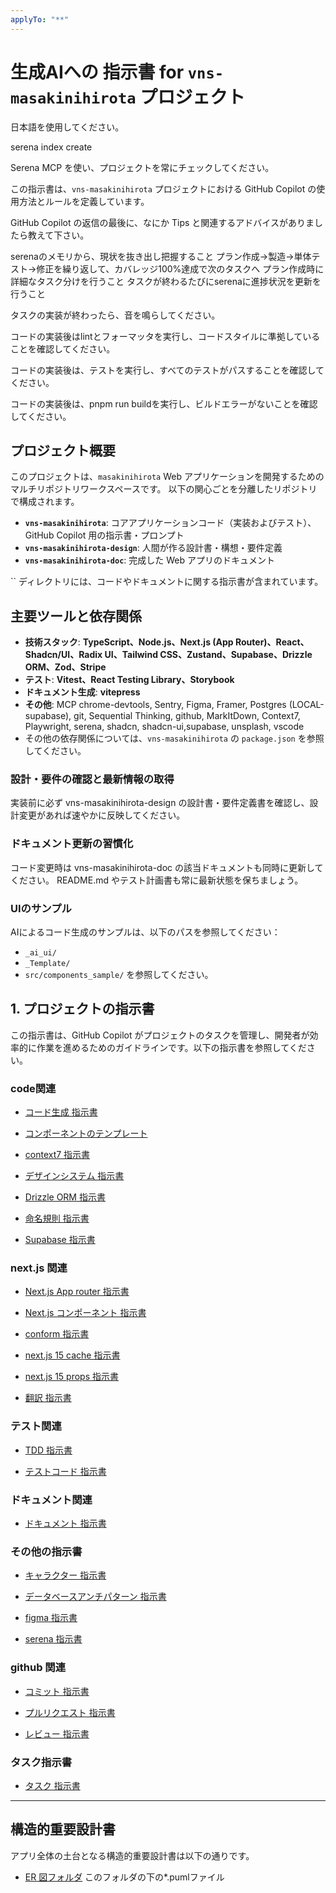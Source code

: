 ```yaml
---
applyTo: "**"
---
```


# 生成AIへの 指示書 for `vns-masakinihirota` プロジェクト

日本語を使用してください。

serena index create

Serena MCP を使い、プロジェクトを常にチェックしてください。

この指示書は、`vns-masakinihirota` プロジェクトにおける GitHub Copilot の使用方法とルールを定義しています。

GitHub Copilot の返信の最後に、なにか Tips と関連するアドバイスがありましたら教えて下さい。

serenaのメモリから、現状を抜き出し把握すること
プラン作成→製造→単体テスト→修正を繰り返して、カバレッジ100%達成で次のタスクへ
プラン作成時に詳細なタスク分けを行うこと
タスクが終わるたびにserenaに進捗状況を更新を行うこと

タスクの実装が終わったら、音を鳴らしてください。

コードの実装後はlintとフォーマッタを実行し、コードスタイルに準拠していることを確認してください。

コードの実装後は、テストを実行し、すべてのテストがパスすることを確認してください。

コードの実装後は、pnpm run buildを実行し、ビルドエラーがないことを確認してください。

## プロジェクト概要

このプロジェクトは、`masakinihirota` Web アプリケーションを開発するためのマルチリポジトリワークスペースです。
以下の関心ごとを分離したリポジトリで構成されます。

- **`vns-masakinihirota`**: コアアプリケーションコード（実装およびテスト）、GitHub Copilot 用の指示書・プロンプト
- **`vns-masakinihirota-design`**: 人間が作る設計書・構想・要件定義
- **`vns-masakinihirota-doc`**: 完成した Web アプリのドキュメント

`` ディレクトリには、コードやドキュメントに関する指示書が含まれています。

## 主要ツールと依存関係

- **技術スタック**: **TypeScript、Node.js、Next.js (App Router)、React、Shadcn/UI、Radix UI、Tailwind CSS、Zustand、Supabase、Drizzle ORM、Zod、Stripe**
- **テスト**: **Vitest、React Testing Library、Storybook**
- **ドキュメント生成**: **vitepress**
- **その他**: MCP chrome-devtools, Sentry, Figma, Framer, Postgres (LOCAL-supabase), git, Sequential Thinking, github, MarkItDown, Context7, Playwright, serena, shadcn, shadcn-ui,supabase, unsplash, vscode
- その他の依存関係については、`vns-masakinihirota` の `package.json` を参照してください。

### 設計・要件の確認と最新情報の取得

実装前に必ず vns-masakinihirota-design の設計書・要件定義書を確認し、設計変更があれば速やかに反映してください。

### ドキュメント更新の習慣化

コード変更時は vns-masakinihirota-doc の該当ドキュメントも同時に更新してください。
README.md やテスト計画書も常に最新状態を保ちましょう。

### UIのサンプル

AIによるコード生成のサンプルは、以下のパスを参照してください：

- `_ai_ui/`
- `_Template/`
- `src/components_sample/`
を参照してください。

## 1. プロジェクトの指示書

この指示書は、GitHub Copilot がプロジェクトのタスクを管理し、開発者が効率的に作業を進めるためのガイドラインです。以下の指示書を参照してください。

### code関連

- [コード生成 指示書](./instructions/code/codeGeneration.instructions.md)

- [コンポーネントのテンプレート](./instructions/code/codeTemplate.instructions.md)

- [context7 指示書](./instructions/code/context7.instructions.md)

- [デザインシステム 指示書](./instructions/code/design-system.instructions.md)

- [Drizzle ORM 指示書](./instructions/code/drizzle-orm.instructions.md)

- [命名規則 指示書](./instructions/code/namingConventions.instructions.md)

- [Supabase 指示書](./instructions/code/supabase.instructions.md)

### next.js 関連

- [Next.js App router 指示書](./instructions/code_next.js/appRouter.instructions.md)

- [Next.js コンポーネント 指示書](./instructions/code_next.js/component.instructions.md)

- [conform 指示書](./instructions/code_next.js/conform.instructions.md)

- [next.js 15 cache 指示書](./instructions/code_next.js/next.js15-cache.instructions.md)

- [next.js 15 props 指示書](./instructions/code_next.js/next.js15-props.instructions.md)

- [翻訳 指示書](./instructions/code_next.js/translation.instructions.md)

### テスト関連

- [TDD 指示書](./instructions/code_test/TDD.instructions.md)

- [テストコード 指示書](./instructions/code_test/testing.instructions.md)

### ドキュメント関連

- [ドキュメント 指示書](./instructions/document/document.instructions.md)

### その他の指示書

- [キャラクター 指示書](./instructions/etc/character.instructions.md)

- [データベースアンチパターン 指示書](./instructions/etc/database-anti-patterns.instructions.md)

- [figma 指示書](./instructions/etc/figma.instructions.md)

- [serena 指示書](./instructions/etc/serena-MCP.instructions.md)

### github 関連

- [コミット 指示書](./instructions/github/commit-message.instructions.md)

- [プルリクエスト 指示書](./instructions/github/pullRequest.instructions.md)

- [レビュー 指示書](./instructions/github/review.instructions.md)

### タスク指示書

- [タスク 指示書](./instructions/tasks/tasks.instructions.md)

---

## 構造的重要設計書

アプリ全体の土台となる構造的重要設計書は以下の通りです。

- [ER 図フォルダ](../drizzle/ER図/)
    このフォルダの下の*.pumlファイル
